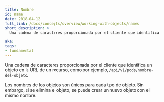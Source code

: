 ```yaml
---
title: Nombre
id: name
date: 2018-04-12
full_link: /docs/concepts/overview/working-with-objects/names
short_description: >
  Una cadena de caracteres proporcionada por el cliente que identifica un objeto en la URL de un recurso, como por ejemplo, `/api/v1/pods/nombre-del-objeto`.

aka: 
tags:
- fundamental
---
```

 Una cadena de caracteres proporcionada por el cliente que identifica un objeto en la URL de un recurso, como por ejemplo, `/api/v1/pods/nombre-del-objeto`.

<!--more--> 

Los nombres de los objetos son únicos para cada tipo de objeto. Sin embargo, si se elimina el objeto, se puede crear un nuevo objeto con el mismo nombre.
